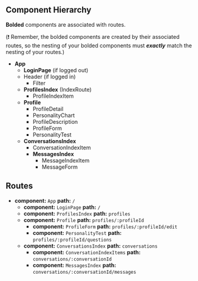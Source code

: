 ## Component Hierarchy

**Bolded** components are associated with routes.

(:exclamation: Remember, the bolded components are created by their
associated routes, so the nesting of your bolded components must
_**exactly**_ match the nesting of your routes.)

* **App**
  * **LoginPage** (if logged out)
  * Header (if logged in)
    * Filter
  * **ProfilesIndex** (IndexRoute)
    * ProfileIndexItem
  * **Profile**
    * ProfileDetail
    * PersonalityChart
    * ProfileDescription
    * ProfileForm
    * PersonalityTest
  * **ConversationsIndex**
    * ConversationIndexItem
    * **MessagesIndex**
      * MessageIndexItem
      * MessageForm


## Routes

* **component:** `App` **path:** `/`
  * **component:** `LoginPage` **path:** `/`
  * **component:** `ProfilesIndex` **path:** `profiles`
  * **component:** `Profile` **path:**  `profiles/:profileId`
    * **component:** `ProfileForm` **path:** `profiles/:profileId/edit`
    * **component:** `PersonalityTest` **path:** `profiles/:profileId/questions`
  * **component:** `ConversationsIndex` **path:** `conversations`
    * **component:** `ConversationIndexItems` **path:** `conversations/:conversationId`
    * **component:** `MessagesIndex` **path:** `conversations/:conversationId/messages`
